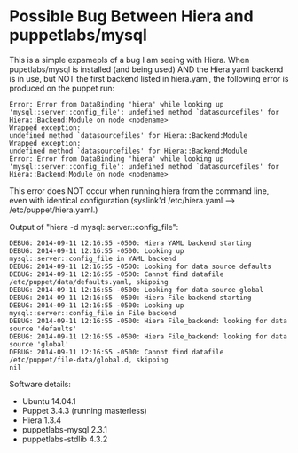 # Possible Bug Between Hiera and puppetlabs/mysql

This is a simple expamepls of a bug I am seeing with Hiera. When pupetlabs/mysql is installed (and being used) AND the Hiera yaml backend is in use, but NOT the first backend listed in hiera.yaml, the following error is produced on the puppet run:

``` 
Error: Error from DataBinding 'hiera' while looking up 'mysql::server::config_file': undefined method `datasourcefiles' for Hiera::Backend:Module on node <nodename>
Wrapped exception:
undefined method `datasourcefiles' for Hiera::Backend:Module
Wrapped exception:
undefined method `datasourcefiles' for Hiera::Backend:Module
Error: Error from DataBinding 'hiera' while looking up 'mysql::server::config_file': undefined method `datasourcefiles' for Hiera::Backend:Module on node <nodename>
```

This error does NOT occur when running hiera from the command line, even with identical configuration (syslink'd /etc/hiera.yaml --> /etc/puppet/hiera.yaml.)

Output of "hiera -d mysql::server::config_file":

```
DEBUG: 2014-09-11 12:16:55 -0500: Hiera YAML backend starting
DEBUG: 2014-09-11 12:16:55 -0500: Looking up mysql::server::config_file in YAML backend
DEBUG: 2014-09-11 12:16:55 -0500: Looking for data source defaults
DEBUG: 2014-09-11 12:16:55 -0500: Cannot find datafile /etc/puppet/data/defaults.yaml, skipping
DEBUG: 2014-09-11 12:16:55 -0500: Looking for data source global
DEBUG: 2014-09-11 12:16:55 -0500: Hiera File backend starting
DEBUG: 2014-09-11 12:16:55 -0500: Looking up mysql::server::config_file in File backend
DEBUG: 2014-09-11 12:16:55 -0500: Hiera File_backend: looking for data source 'defaults'
DEBUG: 2014-09-11 12:16:55 -0500: Hiera File_backend: looking for data source 'global'
DEBUG: 2014-09-11 12:16:55 -0500: Cannot find datafile /etc/puppet/file-data/global.d, skipping
nil
```

Software details:
 - Ubuntu 14.04.1
 - Puppet 3.4.3 (running masterless)
 - Hiera 1.3.4
 - puppetlabs-mysql 2.3.1
 - puppetlabs-stdlib 4.3.2

